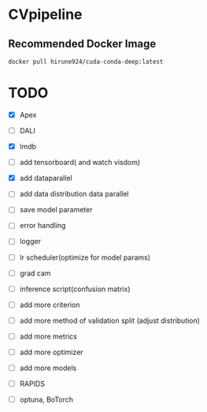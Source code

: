 # CVpipeline

## Recommended Docker Image
```
docker pull hirune924/cuda-conda-deep:latest
```
# TODO
- [x] Apex
- [ ] DALI
- [x] lmdb
- [ ] add tensorboard( and watch visdom)
- [x] add dataparallel
- [ ] add data distribution data parallel
- [ ] save model parameter
- [ ] error handling
- [ ] logger
- [ ] lr scheduler(optimize for model params)
- [ ] grad cam
- [ ] inference script(confusion matrix)
- [ ] add more criterion
- [ ] add more method of validation split (adjust distribution)
- [ ] add more metrics
- [ ] add more optimizer
- [ ] add more models
- [ ] RAPIDS
- [ ] optuna, BoTorch

